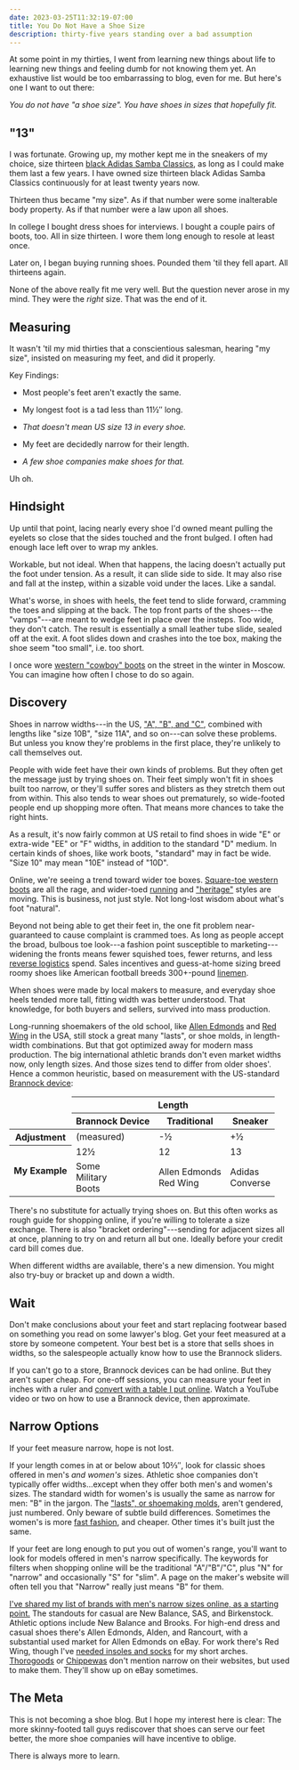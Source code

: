 ```yaml
---
date: 2023-03-25T11:32:19-07:00
title: You Do Not Have a Shoe Size
description: thirty-five years standing over a bad assumption
---
```


At some point in my thirties, I went from learning new things about life to learning new things and feeling dumb for not knowing them yet.  An exhaustive list would be too embarrassing to blog, even for me.  But here's one I want to out there:

_You do not have "a shoe size".  You have shoes in sizes that hopefully fit._

## "13"

I was fortunate.  Growing up, my mother kept me in the sneakers of my choice, size thirteen [black Adidas Samba Classics](https://www.adidas.com/us/samba-classic/034563.html), as long as I could make them last a few years.  I have owned size thirteen black Adidas Samba Classics continuously for at least twenty years now.

Thirteen thus became "my size".  As if that number were some inalterable body property.  As if that number were a law upon all shoes.

In college I bought dress shoes for interviews.  I bought a couple pairs of boots, too.  All in size thirteen.  I wore them long enough to resole at least once.

Later on, I began buying running shoes.  Pounded them 'til they fell apart.  All thirteens again.

None of the above really fit me very well.  But the question never arose in my mind.  They were the _right_ size.  That was the end of it.

## Measuring

It wasn't 'til my mid thirties that a conscientious salesman, hearing "my size", insisted on measuring my feet, and did it properly.

Key Findings:

- Most people's feet aren't exactly the same.

- My longest foot is a tad less than 11½″ long.

- _That doesn't mean US size 13 in every shoe._

- My feet are decidedly narrow for their length.

- _A few shoe companies make shoes for that._

Uh oh.

## Hindsight

Up until that point, lacing nearly every shoe I'd owned meant pulling the eyelets so close that the sides touched and the front bulged.  I often had enough lace left over to wrap my ankles.

Workable, but not ideal.  When that happens, the lacing doesn't actually put the foot under tension.  As a result, it can slide side to side.  It may also rise and fall at the instep, within a sizable void under the laces.  Like a sandal.

What's worse, in shoes with heels, the feet tend to slide forward, cramming the toes and slipping at the back.  The top front parts of the shoes---the "vamps"---are meant to wedge feet in place over the insteps.  Too wide, they don't catch.  The result is essentially a small leather tube slide, sealed off at the exit.  A foot slides down and crashes into the toe box, making the shoe seem "too small", i.e. too short.

I once wore [western "cowboy" boots](https://en.wikipedia.org/wiki/Cowboy_boot) on the street in the winter in Moscow.  You can imagine how often I chose to do so again.

## Discovery

Shoes in narrow widths---in the US, ["A", "B", and "C"](https://narrowwidthshoes.kemitchell.com/sizing), combined with lengths like "size 10B", "size 11A", and so on---can solve these problems.  But unless you know they're problems in the first place, they're unlikely to call themselves out.

People with wide feet have their own kinds of problems.  But they often get the message just by trying shoes on.  Their feet simply won't fit in shoes built too narrow, or they'll suffer sores and blisters as they stretch them out from within.  This also tends to wear shoes out prematurely, so wide-footed people end up shopping more often.  That means more chances to take the right hints.

As a result, it's now fairly common at US retail to find shoes in wide "E" or extra-wide "EE" or "F" widths, in addition to the standard "D" medium.  In certain kinds of shoes, like work boots, "standard" may in fact be wide.  "Size 10" may mean "10E" instead of "10D".

Online, we're seeing a trend toward wider toe boxes.  [Square-toe western boots](https://www.ariat.com/RAMBLER_M_FOO.html) are all the rage, and wider-toed [running](https://www.altrarunning.com/) and ["heritage"](https://www.redwingshoes.com/heritage/mens/iron-ranger/Iron-Ranger-08111.html?cgid=mens-iron-ranger) styles are moving.  This is business, not just style.  Not long-lost wisdom about what's foot "natural".

Beyond not being able to get their feet in, the one fit problem near-guaranteed to cause complaint is crammed toes.  As long as people accept the broad, bulbous toe look---a fashion point susceptible to marketing---widening the fronts means fewer squished toes, fewer returns, and less [reverse logistics](https://en.wikipedia.org/wiki/Reverse_logistics) spend.  Sales incentives and guess-at-home sizing breed roomy shoes like American football breeds 300+-pound [linemen](https://en.wikipedia.org/wiki/Defensive_tackle).

When shoes were made by local makers to measure, and everyday shoe heels tended more tall, fitting width was better understood.  That knowledge, for both buyers and sellers, survived into mass production.

Long-running shoemakers of the old school, like [Allen Edmonds](https://www.allenedmonds.com/product/mens-park-avenue-cap-toe-oxford-dress-shoe-3023014) and [Red Wing](https://www.redwingshoes.com/work/mens/soft-toe/Traction-Tred-10877.html) in the USA, still stock a great many "lasts", or shoe molds, in length-width combinations.  But that got optimized away for modern mass production.  The big international athletic brands don't even market widths now, only length sizes.  And those sizes tend to differ from older shoes'.  Hence a common heuristic, based on measurement with the US-standard [Brannock device](https://brannock.com/):

<table>
  <thead>
    <tr>
      <td rowspan="2"></td>
      <th colspan="3">Length</th>
    </tr>
    <tr>
      <th>Brannock Device</th>
      <th>Traditional</th>
      <th>Sneaker</th>
    </tr>
  </thead>
  <tr>
    <th>Adjustment</th>
    <td>(measured)</td>
    <td>-½</td>
    <td>+½</td>
  </tr>
  <tr>
    <th rowspan="2">My Example</th>
    <td>12½</td>
    <td>12</td>
    <td>13</td>
  </tr>
  <tr>
    <td>Some<br>Military<br>Boots</td>
    <td>Allen Edmonds<br>
    Red Wing</td>
    <td>Adidas<br>
    Converse</td>
  </tr>
</table>

There's no substitute for actually trying shoes on.  But this often works as rough guide for shopping online, if you're willing to tolerate a size exchange.  There is also "bracket ordering"---sending for adjacent sizes all at once, planning to try on and return all but one.  Ideally before your credit card bill comes due.

When different widths are available, there's a new dimension.  You might also try-buy or bracket up and down a width.

## Wait

Don't make conclusions about your feet and start replacing footwear based on something you read on some lawyer's blog.  Get your feet measured at a store by someone competent.  Your best bet is a store that sells shoes in widths, so the salespeople actually know how to use the Brannock sliders.

If you can't go to a store, Brannock devices can be had online.  But they aren't super cheap.  For one-off sessions, you can measure your feet in inches with a ruler and [convert with a table I put online](https://narrowwidthshoes.kemitchell.com/sizing).  Watch a YouTube video or two on how to use a Brannock device, then approximate.


## Narrow Options

If your feet measure narrow, hope is not lost.

If your length comes in at or below about 10⅔″, look for classic shoes offered in men's _and women's_ sizes.  Athletic shoe companies don't typically offer widths...except when they offer both men's and women's sizes.  The standard width for women's is usually the same as narrow for men: "B" in the jargon.  The ["lasts", or shoemaking molds](https://en.wikipedia.org/wiki/Last), aren't gendered, just numbered.  Only beware of subtle build differences.  Sometimes the women's is more [fast fashion](https://en.wikipedia.org/wiki/Fast_fashion), and cheaper.  Other times it's built just the same.

If your feet are long enough to put you out of women's range, you'll want to look for models offered in men's narrow specifically.  The keywords for filters when shopping online will be the traditional "A"/"B"/"C", plus "N" for "narrow" and occasionally "S" for "slim".  A page on the maker's website will often tell you that "Narrow" really just means "B" for them.

[I've shared my list of brands with men's narrow sizes online, as a starting point.](https://narrowwidthshoes.kemitchell.com/)  The standouts for casual are New Balance, SAS, and Birkenstock.  Athletic options include New Balance and Brooks.  For high-end dress and casual shoes there's Allen Edmonds, Alden, and Rancourt, with a substantial used market for Allen Edmonds on eBay.  For work there's Red Wing, though I've [needed insoles and socks](https://narrowwidthshoes.kemitchell.com/making-do) for my short arches.  [Thorogoods](https://thorogoodusa.com/) or [Chippewas](http://www.chippewaboots.com/) don't mention narrow on their websites, but used to make them.  They'll show up on eBay sometimes.

## The Meta

This is not becoming a shoe blog.  But I hope my interest here is clear: The more skinny-footed tall guys rediscover that shoes can serve our feet better, the more shoe companies will have incentive to oblige.

There is always more to learn.
